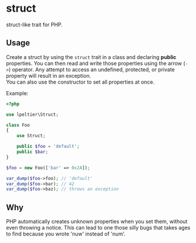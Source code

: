 struct
======
struct-like trait for PHP.

Usage
-----
Create a struct by using the `struct` trait in a class and declaring **public**
properties. You can then read and write those properties using the arrow (`->`)
operator. Any attempt to access an undefined, protected, or private property
will result in an exception.  
You can also use the constructor to set all properties at once.

Example:
```php
<?php

use lpeltier\Struct;

class Foo
{
    use Struct;

    public $foo = 'default';
    public $bar;
}

$foo = new Foo(['bar' => 0x2A]);

var_dump($foo->foo); // 'default'
var_dump($foo->bar); // 42
var_dump($foo->baz); // throws an exception
```

Why
---
PHP automatically creates unknown properties when you set them, without even
throwing a notice. This can lead to one those silly bugs that takes ages to
find because you wrote 'nuw' instead of 'num'.
